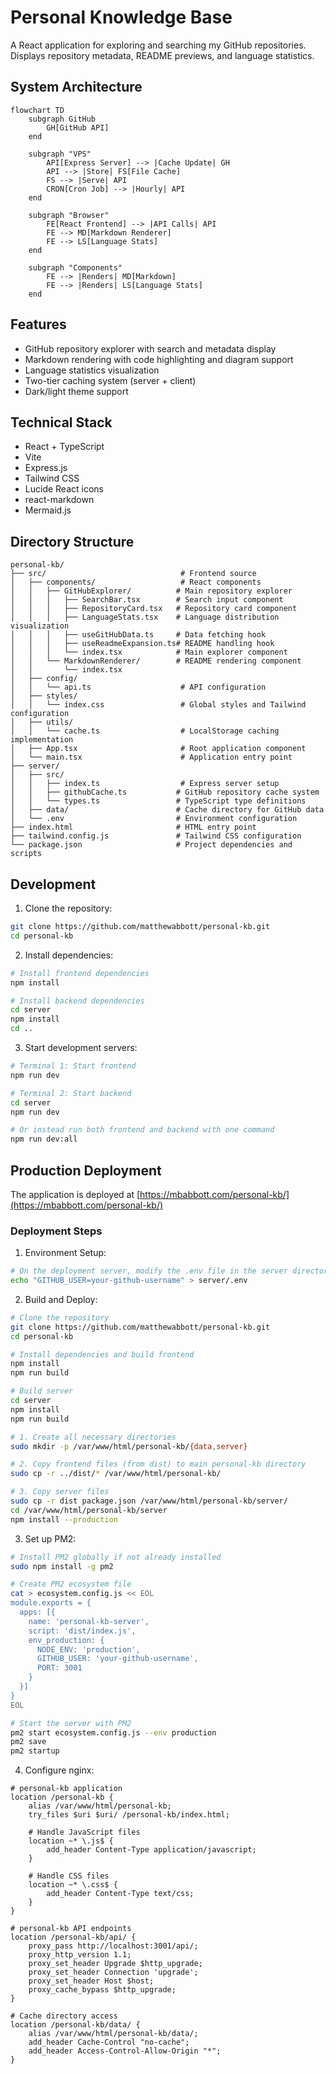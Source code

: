 # Personal Knowledge Base

A React application for exploring and searching my GitHub repositories. Displays repository metadata, README previews, and language statistics.

## System Architecture

```mermaid
flowchart TD
    subgraph GitHub
        GH[GitHub API]
    end

    subgraph "VPS"
        API[Express Server] --> |Cache Update| GH
        API --> |Store| FS[File Cache]
        FS --> |Serve| API
        CRON[Cron Job] --> |Hourly| API
    end

    subgraph "Browser"
        FE[React Frontend] --> |API Calls| API
        FE --> MD[Markdown Renderer]
        FE --> LS[Language Stats]
    end

    subgraph "Components"
        FE --> |Renders| MD[Markdown]
        FE --> |Renders| LS[Language Stats]
    end
```

## Features

- GitHub repository explorer with search and metadata display
- Markdown rendering with code highlighting and diagram support
- Language statistics visualization
- Two-tier caching system (server + client)
- Dark/light theme support

## Technical Stack

- React + TypeScript
- Vite
- Express.js
- Tailwind CSS
- Lucide React icons
- react-markdown
- Mermaid.js

## Directory Structure

```
personal-kb/
├── src/                              # Frontend source
│   ├── components/                   # React components
│   │   ├── GitHubExplorer/          # Main repository explorer
│   │   │   ├── SearchBar.tsx        # Search input component
│   │   │   ├── RepositoryCard.tsx   # Repository card component
│   │   │   ├── LanguageStats.tsx    # Language distribution visualization
│   │   │   ├── useGitHubData.ts     # Data fetching hook
│   │   │   ├── useReadmeExpansion.ts# README handling hook
│   │   │   └── index.tsx            # Main explorer component
│   │   └── MarkdownRenderer/        # README rendering component
│   │       └── index.tsx
│   ├── config/
│   │   └── api.ts                    # API configuration
│   ├── styles/
│   │   └── index.css                 # Global styles and Tailwind configuration
│   ├── utils/
│   │   └── cache.ts                  # LocalStorage caching implementation
│   ├── App.tsx                       # Root application component
│   └── main.tsx                      # Application entry point
├── server/
│   ├── src/
│   │   ├── index.ts                  # Express server setup
│   │   ├── githubCache.ts           # GitHub repository cache system
│   │   └── types.ts                 # TypeScript type definitions
│   ├── data/                        # Cache directory for GitHub data
│   └── .env                         # Environment configuration
├── index.html                       # HTML entry point
├── tailwind.config.js               # Tailwind CSS configuration
└── package.json                     # Project dependencies and scripts
```

## Development

1. Clone the repository:
```bash
git clone https://github.com/matthewabbott/personal-kb.git
cd personal-kb
```

2. Install dependencies:
```bash
# Install frontend dependencies
npm install

# Install backend dependencies
cd server
npm install
cd ..
```

3. Start development servers:
```bash
# Terminal 1: Start frontend
npm run dev

# Terminal 2: Start backend
cd server
npm run dev

# Or instead run both frontend and backend with one command
npm run dev:all
```

## Production Deployment

The application is deployed at [https://mbabbott.com/personal-kb/](https://mbabbott.com/personal-kb/)

### Deployment Steps

1. Environment Setup:
```bash
# On the deployment server, modify the .env file in the server directory
echo "GITHUB_USER=your-github-username" > server/.env
```

2. Build and Deploy:
```bash
# Clone the repository
git clone https://github.com/matthewabbott/personal-kb.git
cd personal-kb

# Install dependencies and build frontend
npm install
npm run build

# Build server
cd server
npm install
npm run build

# 1. Create all necessary directories
sudo mkdir -p /var/www/html/personal-kb/{data,server}

# 2. Copy frontend files (from dist) to main personal-kb directory
sudo cp -r ../dist/* /var/www/html/personal-kb/

# 3. Copy server files
sudo cp -r dist package.json /var/www/html/personal-kb/server/
cd /var/www/html/personal-kb/server
npm install --production
```

3. Set up PM2:
```bash
# Install PM2 globally if not already installed
sudo npm install -g pm2

# Create PM2 ecosystem file
cat > ecosystem.config.js << EOL
module.exports = {
  apps: [{
    name: 'personal-kb-server',
    script: 'dist/index.js',
    env_production: {
      NODE_ENV: 'production',
      GITHUB_USER: 'your-github-username',
      PORT: 3001
    }
  }]
}
EOL

# Start the server with PM2
pm2 start ecosystem.config.js --env production
pm2 save
pm2 startup
```

4. Configure nginx:
```nginx
# personal-kb application
location /personal-kb {
    alias /var/www/html/personal-kb;
    try_files $uri $uri/ /personal-kb/index.html;
    
    # Handle JavaScript files
    location ~* \.js$ {
        add_header Content-Type application/javascript;
    }
    
    # Handle CSS files
    location ~* \.css$ {
        add_header Content-Type text/css;
    }
}

# personal-kb API endpoints
location /personal-kb/api/ {
    proxy_pass http://localhost:3001/api/;
    proxy_http_version 1.1;
    proxy_set_header Upgrade $http_upgrade;
    proxy_set_header Connection 'upgrade';
    proxy_set_header Host $host;
    proxy_cache_bypass $http_upgrade;
}

# Cache directory access
location /personal-kb/data/ {
    alias /var/www/html/personal-kb/data/;
    add_header Cache-Control "no-cache";
    add_header Access-Control-Allow-Origin "*";
}
```
